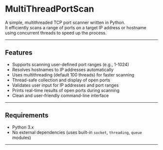 # MultiThreadPortScan

A simple, multithreaded TCP port scanner written in Python.  
It efficiently scans a range of ports on a target IP address or hostname using concurrent threads to speed up the process.

---

## Features

- Supports scanning user-defined port ranges (e.g., 1-1024)
- Resolves hostnames to IP addresses automatically
- Uses multithreading (default 100 threads) for faster scanning
- Thread-safe collection and display of open ports
- Validates user input for IP addresses and port ranges
- Prints real-time results of open ports during scanning
- Clean and user-friendly command-line interface

---

## Requirements

- Python 3.x
- No external dependencies (uses built-in `socket`, `threading`, `queue` modules)

---
